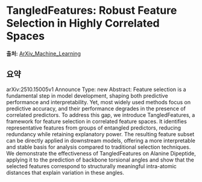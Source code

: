 # TangledFeatures: Robust Feature Selection in Highly Correlated Spaces

**출처:** [ArXiv_Machine_Learning](https://arxiv.org/abs/2510.15005)

## 요약
arXiv:2510.15005v1 Announce Type: new
Abstract: Feature selection is a fundamental step in model development, shaping both predictive performance and interpretability. Yet, most widely used methods focus on predictive accuracy, and their performance degrades in the presence of correlated predictors. To address this gap, we introduce TangledFeatures, a framework for feature selection in correlated feature spaces. It identifies representative features from groups of entangled predictors, reducing redundancy while retaining explanatory power. The resulting feature subset can be directly applied in downstream models, offering a more interpretable and stable basis for analysis compared to traditional selection techniques. We demonstrate the effectiveness of TangledFeatures on Alanine Dipeptide, applying it to the prediction of backbone torsional angles and show that the selected features correspond to structurally meaningful intra-atomic distances that explain variation in these angles.
